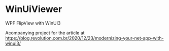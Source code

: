 # WinUiViewer
WPF FlipView with WinUI3

Acompanying project for the article at https://blog.revolution.com.br/2020/12/23/modernizing-your-net-app-with-winui3/
